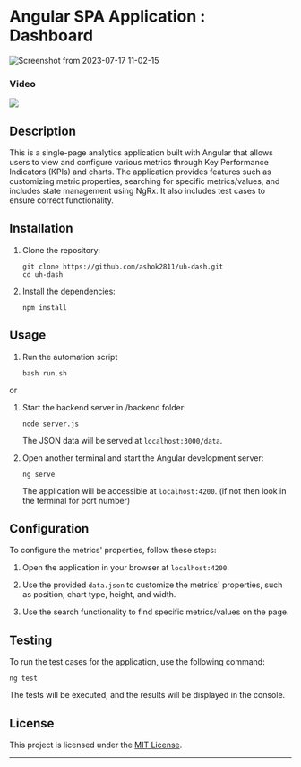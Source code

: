 # Angular SPA Application : Dashboard
![Screenshot from 2023-07-17 11-02-15](https://github.com/ashok2811/uh-dash/assets/29013031/e6c4e54f-95eb-43db-b989-1eefc40cd79f)

### Video
[![](https://markdown-videos.vercel.app/youtube/P5kbtp1j9yA)](https://youtu.be/P5kbtp1j9yA)
## Description

This is a single-page analytics application built with Angular that allows users to view and configure various metrics through Key Performance Indicators (KPIs) and charts. The application provides features such as customizing metric properties, searching for specific metrics/values, and includes state management using NgRx. It also includes test cases to ensure correct functionality.

## Installation

1. Clone the repository:

   ```shell
   git clone https://github.com/ashok2811/uh-dash.git
   cd uh-dash
   ```

2. Install the dependencies:

   ```shell
   npm install
   ```

## Usage

1. Run the automation script
   ```shell
   bash run.sh
   ```

or

1. Start the backend server in /backend folder:

   ```shell
   node server.js
   ```

   The JSON data will be served at `localhost:3000/data`.

1. Open another terminal and start the Angular development server:

   ```shell
   ng serve
   ```

   The application will be accessible at `localhost:4200`. (if not then look in the terminal for port number)

## Configuration

To configure the metrics' properties, follow these steps:

1. Open the application in your browser at `localhost:4200`.

2. Use the provided `data.json` to customize the metrics' properties, such as position, chart type, height, and width.

3. Use the search functionality to find specific metrics/values on the page.

## Testing

To run the test cases for the application, use the following command:

```shell
ng test
```

The tests will be executed, and the results will be displayed in the console.

## License

This project is licensed under the [MIT License](LICENSE).

---
